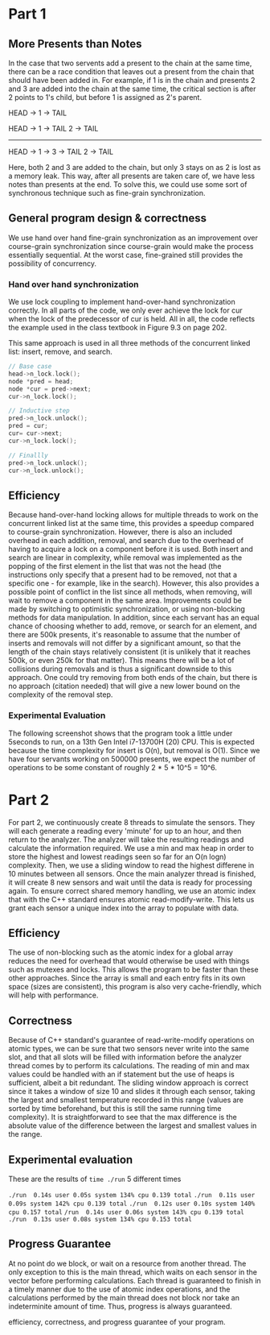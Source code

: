 # Part 1

## More Presents than Notes
In the case that two servents add a present to the chain at the same time, there can be a race condition that leaves out a present from the chain that should have been added in. 
For example, if 1 is in the chain and presents 2 and 3 are added into the chain at the same time, the critical section is after 2 points to 1's child,
but before 1 is assigned as 2's parent.

HEAD -> 1 -> TAIL

HEAD -> 1 -> TAIL
        2 -> TAIL

-----------------

HEAD -> 1 -> 3 -> TAIL
        2 -> TAIL

Here, both 2 and 3 are added to the chain, but only 3 stays on as 2 is lost as a memory leak. This way, after all presents are taken care of, we have less notes than presents at the end. To solve this, we could use some sort of synchronous technique such as fine-grain synchronization.

## General program design & correctness
We use hand over hand fine-grain synchronization as an improvement over course-grain synchronization since course-grain would make the process essentially sequential. At the worst case, fine-grained still provides the possibility of concurrency.

### Hand over hand synchronization
We use lock coupling to implement hand-over-hand synchronization correctly. In all parts of the code, we only ever achieve the lock for cur when the lock of the predecessor of cur is held. All in all, the code
reflects the example used in the class textbook in Figure 9.3 on page 202.

This same approach is used in all three methods of the concurrent linked list: insert, remove, and search.

```cpp
// Base case
head->n_lock.lock();
node *pred = head;
node *cur = pred->next;
cur->n_lock.lock();

// Inductive step
pred->n_lock.unlock();
pred = cur;
cur= cur->next;
cur->n_lock.lock();

// Finallly
pred->n_lock.unlock();
cur->n_lock.unlock();
```

## Efficiency
Because hand-over-hand locking allows for multiple threads to work on the concurrent linked list at the same time, this provides a speedup compared to course-grain synchronization. However, there is also
an included overhead in each addition, removal, and search due to the overhead of having to acquire a lock on a component before it is used. Both insert and search are linear in complexity, while removal
was implemented as the popping of the first element in the list that was not the head (the instructions only specify that a present had to be removed, not that a specific one - for example, like in the search).
However, this also provides a possible point of conflict in the list since all methods, when removing, will wait to remove a component in the same area. Improvements could be made by switching to optimistic 
synchronization, or using non-blocking methods for data manipulation. In addition, since each servant has an equal chance of choosing whether to add, remove, or search for an element, and there are 500k presents, it's reasonable to assume that the number of inserts and removals will not differ by a significant amount, so that the length of the chain stays relatively consistent (it is unlikely that it reaches 500k, or even 250k for that matter). This means there will be a lot of collisions during removals and is thus a significant downside to this approach. One could try removing from both ends of the chain, but there is no approach (citation needed) that will give a new lower bound on the complexity of the removal step.

### Experimental Evaluation
The following screenshot shows that the program took a little under 5seconds to run, on a 13th Gen Intel i7-13700H (20) CPU. This is expected because the time complexity for insert is O(n), but removal is O(1). Since we have four servants working on 500000 presents, we expect the number of operations to be some constant of roughly 2 * 5 * 10^5 = 10^6. 

# Part 2

For part 2, we continuously create 8 threads to simulate the sensors. They will each generate a reading every 'minute' for up to an hour, and then return to the analyzer. The analyzer will take the resulting readings
and calculate the information required. We use a min and max heap in order to store the highest and lowest readings seen so far for an O(n logn) complexity. Then, we use a sliding window to read the highest differene
in 10 minutes between all sensors. Once the main analyzer thread is finished, it will create 8 new sensors and wait until the data is ready for processing again. To ensure correct shared memory handling,
we use an atomic index that with the C++ standard ensures atomic read-modify-write. This lets us grant each sensor a unique index into the array to populate with data. 

## Efficiency
The use of non-blocking such as the atomic index for a global array reduces the need for overhead that would otherwise be used with things such as mutexes and locks. This allows the program to be faster than
these other approaches. Since the array is small and each entry fits in its own space (sizes are consistent), this program is also very cache-friendly, which will help with performance.

## Correctness
Because of C++ standard's guarantee of read-write-modify operations on atomic<int> types, we can be sure that two sensors never write into the same slot, and that all slots will be filled with information before
the analyzer thread comes by to perform its calculations. The reading of min and max values could be handled with an if statement but the use of heaps is sufficient, albeit a bit redundant. The sliding window approach
is correct since it takes a window of size 10 and slides it through each sensor, taking the largest and smallest temperature recorded in this range (values are sorted by time beforehand, but this is still the same
running time complexity). It is straightforward to see that the max difference is the absolute value of the difference between the largest and smallest values in the range.

## Experimental evaluation

These are the results of `time ./run` 5 different times

`./run  0.14s user 0.05s system 134% cpu 0.139 total`
`./run  0.11s user 0.09s system 142% cpu 0.139 total`
`./run  0.12s user 0.10s system 140% cpu 0.157 total`
`/run  0.14s user 0.06s system 143% cpu 0.139 total`
`./run  0.13s user 0.08s system 134% cpu 0.153 total`

## Progress Guarantee
At no point do we block, or wait on a resource from another thread. The only exception to this is the main thread, which waits on each sensor in the vector before performing calculations.
Each thread is guaranteed to finish in a timely manner due to the use of atomic index operations, and the calculations performed by the main thread does not block nor take an indeterminite amount of time.
Thus, progress is always guaranteed.

efficiency, correctness, and progress guarantee
of your program.


